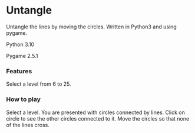 # Untangle

Untangle the lines by moving the circles. Written in Python3 and using pygame.

Python 3.10

Pygame 2.5.1

### Features
Select a level from 6 to 25.

### How to play
Select a level. You are presented with circles connected by lines. Click on circle to see the other circles connected to it. 
Move the circles so that none of the lines cross.
